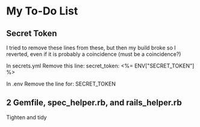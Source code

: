 # My To-Do List

## Secret Token

I tried to remove these lines from these,
but then my build broke so I reverted,
even if it is probably a coincidence
(must be a coincidence?)

In secrets.yml
Remove this line:
secret_token: <%= ENV["SECRET_TOKEN"] %>

In .env
Remove the line for:
SECRET_TOKEN

## 2 Gemfile, spec_helper.rb, and rails_helper.rb

Tighten and tidy
